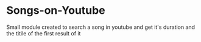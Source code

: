 # Songs-on-Youtube
Small module created to search a song in youtube and get it's duration and the titile of the first result of it 
